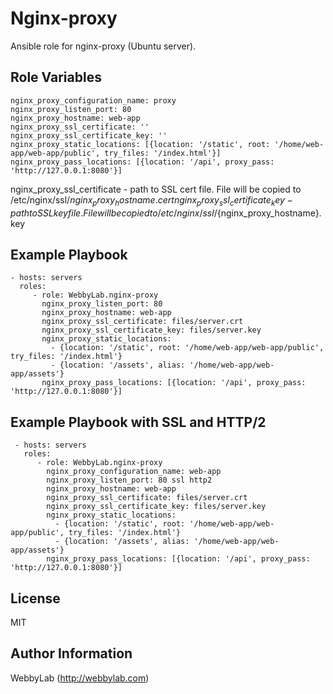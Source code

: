 Nginx-proxy
=========

Ansible role for nginx-proxy (Ubuntu server).

Role Variables
--------------
    nginx_proxy_configuration_name: proxy
    nginx_proxy_listen_port: 80
    nginx_proxy_hostname: web-app
    nginx_proxy_ssl_certificate: ''
    nginx_proxy_ssl_certificate_key: ''
    nginx_proxy_static_locations: [{location: '/static', root: '/home/web-app/web-app/public', try_files: '/index.html'}]
    nginx_proxy_pass_locations: [{location: '/api', proxy_pass: 'http://127.0.0.1:8080'}]

nginx_proxy_ssl_certificate - path to SSL cert file. File will be copied to /etc/nginx/ssl/${nginx_proxy_hostname}.cert
nginx_proxy_ssl_certificate_key - path to SSL key file. File will be copied to /etc/nginx/ssl/${nginx_proxy_hostname}.key

Example Playbook
----------------

    - hosts: servers
      roles:
         - role: WebbyLab.nginx-proxy
           nginx_proxy_listen_port: 80
           nginx_proxy_hostname: web-app
           nginx_proxy_ssl_certificate: files/server.crt
           nginx_proxy_ssl_certificate_key: files/server.key
           nginx_proxy_static_locations:
             - {location: '/static', root: '/home/web-app/web-app/public', try_files: '/index.html'}
             - {location: '/assets', alias: '/home/web-app/web-app/assets'}
           nginx_proxy_pass_locations: [{location: '/api', proxy_pass: 'http://127.0.0.1:8080'}]



 Example Playbook with SSL and HTTP/2
 ------------------------------------

     - hosts: servers
       roles:
          - role: WebbyLab.nginx-proxy
            nginx_proxy_configuration_name: web-app
            nginx_proxy_listen_port: 80 ssl http2
            nginx_proxy_hostname: web-app
            nginx_proxy_ssl_certificate: files/server.crt
            nginx_proxy_ssl_certificate_key: files/server.key
            nginx_proxy_static_locations:
              - {location: '/static', root: '/home/web-app/web-app/public', try_files: '/index.html'}
              - {location: '/assets', alias: '/home/web-app/web-app/assets'}
            nginx_proxy_pass_locations: [{location: '/api', proxy_pass: 'http://127.0.0.1:8080'}]



License
-------

MIT

Author Information
------------------

WebbyLab (http://webbylab.com)
